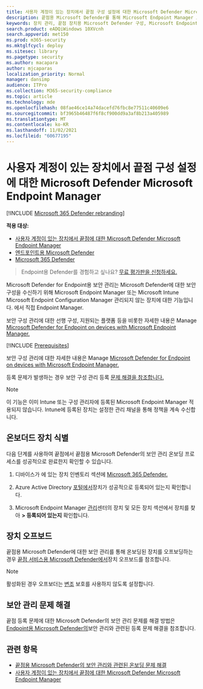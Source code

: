 ```yaml
---
title: 사용자 계정이 있는 장치에서 끝점 구성 설정에 대한 Microsoft Defender Microsoft Endpoint Manager
description: 끝점용 Microsoft Defender를 통해 Microsoft Endpoint Manager 보안 설정을 사용하도록 설정하는 방법을 확인합니다.
keywords: 장치 관리, 끝점 장치용 Microsoft Defender 구성, Microsoft Endpoint Manager
search.product: eADQiWindows 10XVcnh
search.appverid: met150
ms.prod: m365-security
ms.mktglfcycl: deploy
ms.sitesec: library
ms.pagetype: security
ms.author: macapara
author: mjcaparas
localization_priority: Normal
manager: dansimp
audience: ITPro
ms.collection: M365-security-compliance
ms.topic: article
ms.technology: mde
ms.openlocfilehash: 08fae46ce14a74dacefd76fbc8e77511c40609e6
ms.sourcegitcommit: bf3965b46487f6f8cf900dd9a3af8b213a405989
ms.translationtype: MT
ms.contentlocale: ko-KR
ms.lasthandoff: 11/02/2021
ms.locfileid: "60677195"
---
```

# <a name="manage-microsoft-defender-for-endpoint-configuration-settings-on-devices-with-microsoft-endpoint-manager"></a>사용자 계정이 있는 장치에서 끝점 구성 설정에 대한 Microsoft Defender Microsoft Endpoint Manager

[!INCLUDE [Microsoft 365 Defender rebranding](../../includes/microsoft-defender.md)]

**적용 대상:**

- [사용자 계정이 있는 장치에서 끝점에 대한 Microsoft Defender Microsoft Endpoint Manager](/mem/intune/protect/mde-security-integration)
- [엔드포인트용 Microsoft Defender](https://go.microsoft.com/fwlink/p/?linkid=2154037)
- [Microsoft 365 Defender](https://go.microsoft.com/fwlink/?linkid=2118804)


> Endpoint용 Defender를 경험하고 싶나요? [무료 평가판을 신청하세요.](https://signup.microsoft.com/create-account/signup?products=7f379fee-c4f9-4278-b0a1-e4c8c2fcdf7e&ru=https://aka.ms/MDEp2OpenTrial?ocid=docs-wdatp-configureendpointsscript-abovefoldlink)


Microsoft Defender for Endpoint용 보안 관리는 Microsoft Defender에 대한 보안 구성을 수신하기 위해 Microsoft Endpoint Manager 또는 Microsoft Intune Microsoft Endpoint Configuration Manager 관리되지 않는 장치에 대한 기능입니다. 에서 직접 Endpoint Manager.


보안 구성 관리에 대한 선행 구성, 지원되는 플랫폼 등을 비롯한 자세한 내용은 Manage [Microsoft Defender for Endpoint on devices with Microsoft Endpoint Manager.](/mem/intune/protect/mde-security-integration)



[!INCLUDE [Prerequisites](../../includes/security-config-mgt-prerequisites.md)]


보안 구성 관리에 대한 자세한 내용은 Manage [Microsoft Defender for Endpoint on devices with Microsoft Endpoint Manager.](/mem/intune/protect/mde-security-integration)

등록 문제가 발생하는 경우 보안 구성 관리 등록 [문제 해결을 참조합니다.](troubleshoot-security-config-mgt.md)

> [!NOTE]
> 이 기능은 이미 Intune 또는 구성 관리자에 등록된 Microsoft Endpoint Manager 적용되지 않습니다. Intune에 등록된 장치는 설정한 관리 채널을 통해 정책을 계속 수신합니다.

## <a name="identify-onboarded-devices"></a>온보더드 장치 식별

다음 단계를 사용하여 끝점에서 끝점용 Microsoft Defender의 보안 관리 온보딩 프로세스를 성공적으로 완료한지 확인할 수 있습니다.

1.  디바이스가 에 있는 장치 인벤토리 섹션에 [Microsoft 365 Defender.](https://security.microsoft.com/)

2.  Azure Active Directory [포털에서](https://aad.portal.azure.com/#blade/Microsoft_AAD_IAM/UsersManagementMenuBlade/MsGraphUsers)장치가 성공적으로 등록되어 있는지 확인합니다.

3.  Microsoft Endpoint Manager [관리](https://endpoint.microsoft.com/#blade/Microsoft_Intune_DeviceSettings/DevicesMenu/mDMDevicesPreview)센터의 장치 및 모든 장치 섹션에서 장치를 찾아 **> 등록되어 있는지** 확인합니다.


## <a name="offboard-devices"></a>장치 오프보드
끝점용 Microsoft Defender에 대한 보안 관리를 통해 온보딩된 장치를 오프보딩하는 경우 [끝점 서비스용 Microsoft Defender에서](offboard-machines.md)장치 오프보드를 참조합니다.

>[!NOTE]
>활성화된 경우 오프보더는 [변조](prevent-changes-to-security-settings-with-tamper-protection.md#manage-tamper-protection-for-your-organization-using-the-microsoft-365-defender-portal) 보호를 사용하지 않도록 설정합니다.

## <a name="troubleshooting-security-management"></a>보안 관리 문제 해결 
끝점 등록 문제에 대한 Microsoft Defender의 보안 관리 문제를 해결 방법은 [Endpoint용 Microsoft Defender의](troubleshoot-security-config-mgt.md)보안 관리와 관련된 등록 문제 해결을 참조합니다.

## <a name="related-topic"></a>관련 항목
- [끝점용 Microsoft Defender의 보안 관리와 관련된 온보딩 문제 해결](troubleshoot-security-config-mgt.md)
- [사용자 계정이 있는 장치에서 끝점에 대한 Microsoft Defender Microsoft Endpoint Manager](/mem/intune/protect/mde-security-integration#configure-your-tenant-to-support-mde-security-configuration-management)
